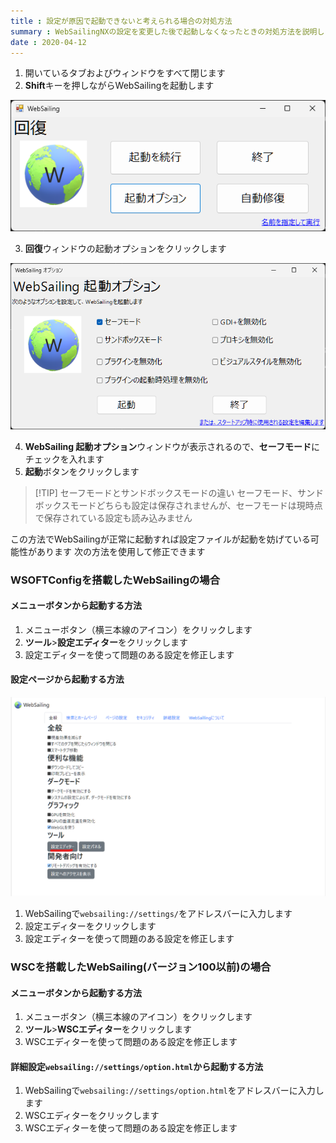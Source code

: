 ```yaml
---
title : 設定が原因で起動できないと考えられる場合の対処方法
summary : WebSailingNXの設定を変更した後で起動しなくなったときの対処方法を説明します。
date : 2020-04-12
---
```

1. 開いているタブおよびウィンドウをすべて閉じます
2. **Shift**キーを押しながらWebSailingを起動します

![回復ウインドウ](./media/3.png)

3. **回復**ウィンドウの起動オプションをクリックします

![WebSailing起動オプション](./media/4.png)

4. **WebSailing 起動オプション**ウィンドウが表示されるので、**セーフモード**にチェックを入れます
5. **起動**ボタンをクリックします

> [!TIP] セーフモードとサンドボックスモードの違い
> セーフモード、サンドボックスモードどちらも設定は保存されませんが、セーフモードは現時点で保存されている設定も読み込みません

この方法でWebSailingが正常に起動すれば設定ファイルが起動を妨げている可能性があります
次の方法を使用して修正できます

### WSOFTConfigを搭載したWebSailingの場合
#### メニューボタンから起動する方法

1. メニューボタン（横三本線のアイコン）をクリックします
2. **ツール**>**設定エディター**をクリックします
3. 設定エディターを使って問題のある設定を修正します

#### 設定ページから起動する方法

![設定ページ](./media/5.png)

1. WebSailingで`websailing://settings/`をアドレスバーに入力します
2. 設定エディターをクリックします
3. 設定エディターを使って問題のある設定を修正します


### WSCを搭載したWebSailing(バージョン100以前)の場合
#### メニューボタンから起動する方法

1. メニューボタン（横三本線のアイコン）をクリックします
2. **ツール**>**WSCエディター**をクリックします
3. WSCエディターを使って問題のある設定を修正します

#### 詳細設定`websailing://settings/option.html`から起動する方法

1. WebSailingで`websailing://settings/option.html`をアドレスバーに入力します
2. WSCエディターをクリックします
3. WSCエディターを使って問題のある設定を修正します
